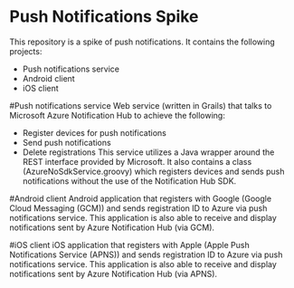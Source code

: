 Push Notifications Spike
==================
This repository is a spike of push notifications. It contains the following projects:
- Push notifications service
- Android client
- iOS client

#Push notifications service
Web service (written in Grails) that talks to Microsoft Azure Notification Hub to achieve the following:
- Register devices for push notifications
- Send push notifications
- Delete registrations
This service utilizes a Java wrapper around the REST interface provided by Microsoft. It also contains a class (AzureNoSdkService.groovy) which registers devices and sends push notifications without the use of the Notification Hub SDK.

#Android client
Android application that registers with Google (Google Cloud Messaging (GCM)) and sends registration ID to Azure via push notifications service.
This application is also able to receive and display notifications sent by Azure Notification Hub (via GCM).

#iOS client
iOS application that registers with Apple (Apple Push Notifications Service (APNS)) and sends registration ID to Azure via push notifications service.
This application is also able to receive and display notifications sent by Azure Notification Hub (via APNS).
